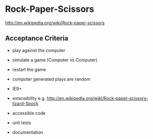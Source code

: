 # Rock-Paper-Scissors

http://en.wikipedia.org/wiki/Rock-paper-scissors

## Acceptance Criteria

- play against the computer
- simulate a game (Computer vs Computer)
- restart the game
- computer generated plays are random
- IE9+

- extensibility e.g. http://en.wikipedia.org/wiki/Rock-paper-scissors-lizard-Spock
- accessible code
- unit tests
- documentation
